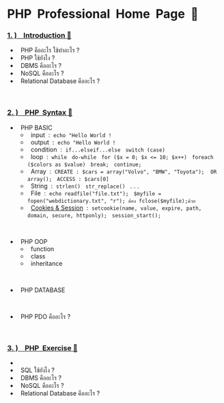 # PHP  &nbsp;Professional &nbsp;Home &nbsp;Page &nbsp;🚀

### [1.&nbsp;) &nbsp;&nbsp; Introduction 🔗](https://www.w3schools.com/php/php_oop_classes_abstract.asp)

   -  &nbsp; PHP คืออะไร  ใช้ทำอะไร ?
   -  &nbsp; PHP ใช้ยังไง ?
   -  &nbsp; DBMS คืออะไร ?
   -  &nbsp; NoSQL คืออะไร ?
   -  &nbsp; Relational Database คืออะไร ?

<br/>

### [2.&nbsp;) &nbsp;&nbsp; PHP &nbsp;Syntax 🔗](https://developer.mozilla.org/en-US/)

   -  &nbsp; PHP BASIC
      - &nbsp; input &nbsp;:&nbsp; ```echo "Hello World !```
      - &nbsp; output &nbsp;:&nbsp; ```echo "Hello World !```
      - &nbsp; condition &nbsp;:&nbsp; ```if...elseif...else``` &nbsp; ```switch (case)``` 
      - &nbsp; loop &nbsp;:&nbsp; ```while``` &nbsp; ```do-while``` &nbsp; ```for ($x = 0; $x <= 10; $x++)``` &nbsp; ```foreach ($colors as $value)``` &nbsp; ```break;``` &nbsp; ```continue;```
      - &nbsp; Array &nbsp;:&nbsp; ```CREATE : $cars = array("Volvo", "BMW", "Toyota");  OR  array();``` &nbsp; ```ACCESS : $cars[0]```
      - &nbsp; String &nbsp;:&nbsp; ```strlen()``` &nbsp; ```str_replace()``` &nbsp;  . . .
      - &nbsp; File &nbsp;:&nbsp; ```echo readfile("file.txt");``` &nbsp; ```$myfile = fopen("webdictionary.txt", "r"); ต้อง fclose($myfile);ด้วย``` &nbsp;
      - &nbsp; [Cookies & Session](https://www.borntodev.com/2020/07/10/cookie-vs-session/) &nbsp;:&nbsp; ```setcookie(name, value, expire, path, domain, secure, httponly);``` &nbsp; ```session_start();```

<br/>

   -  &nbsp; PHP OOP
      - &nbsp; function
      - &nbsp; class
      - &nbsp; inheritance

<br/>

   -  &nbsp; PHP DATABASE

<br/>

   -  &nbsp; PHP PDO คืออะไร ?

<br/>

### [3.&nbsp;) &nbsp;&nbsp; PHP &nbsp;Exercise 🔗]()

   -  &nbsp; 
   -  &nbsp; SQL ใช้ยังไง ?
   -  &nbsp; DBMS คืออะไร ?
   -  &nbsp; NoSQL คืออะไร ?
   -  &nbsp; Relational Database คืออะไร ?

<br/>


